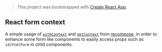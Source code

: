 > This project was bootstrapped with [Create React App](https://github.com/facebookincubator/create-react-app).

## React form context

A simple usage of [`withContext`](withContext) and [`getContext`](getContext) from [recompose](recompose), in order to enhance some form like components to easily access props such as `id/htmlForm` in child components.


  [withContext]: https://github.com/acdlite/recompose/blob/master/docs/API.md#withcontext
  [getContext]: https://github.com/acdlite/recompose/blob/master/docs/API.md#getcontext
  [recompose]: https://github.com/acdlite/recompose

